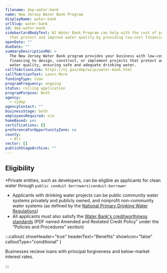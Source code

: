 ```yaml
---
filename: dep-water-bank
name: New Jersey Water Bank Program
displayName: water-bank
urlSlug: water-bank
id: dep-water-bank
sidebarCardBodyText: NJ Water Bank Program can help with the cost of projects
  that protect and improve water quality by providing low-cost financing.
openDate: ""
dueDate: ""
summaryDescriptionMd: >
  The New Jersey Water Bank program provides your business with low-cost
  financing to design, construct, or implement projects that protect and improve
  water quality, ensuring safe and adequate drinking water.
callToActionLink: https://nj.gov/dep/wiip/water-bank.html
callToActionText: Learn More
fundingType: loan
programFrequency: ongoing
status: rolling application
programPurpose: Both
agency:
  - njdep
agencyContact: ""
businessStage: both
employeesRequired: n/a
homeBased: yes
certifications: []
preferenceForOpportunityZone: no
county:
  - All
sector: []
publishStageArchive: ""
---
```

## Eligibility

*Private entities, such as developers, can be eligible as applicants for clean water through `public conduit borrowers|conduit-borrower` 

* Applicants with drinking water projects can be public community water systems privately and publicly owned, and nonprofit non-community water systems (as defined by the [National Primary Drinking Water Regulations](https://www.epa.gov/ground-water-and-drinking-water/national-primary-drinking-water-regulations))
* All applicants must also satisfy the [Water Bank's creditworthiness standards](https://www.njib.gov/nj/Legal+Structure+%252F+Policies.44) (PDF named Amended and Restated Credit Policy”  under the “Policies and Procedures” section)

:::callout{ showHeader="true" headerText="Benefits" showIcon="false" calloutType="conditional" }

Businesses recieve loans with principal forgiveness and below-market interest rates.

:::